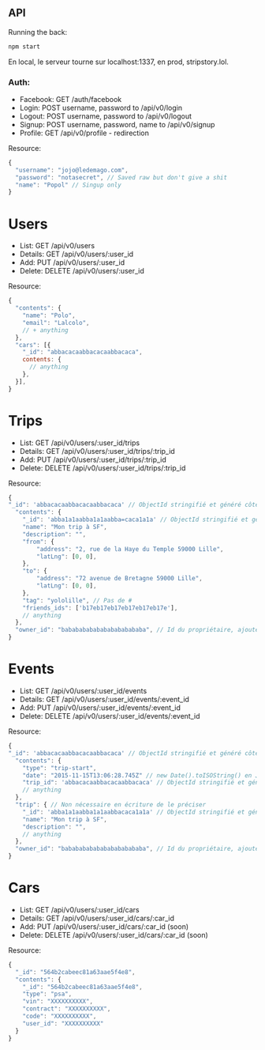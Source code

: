 ## API


Running the back:

```sh
npm start
```

En local, le serveur tourne sur localhost:1337, en prod, stripstory.lol.

### Auth:
- Facebook: GET /auth/facebook
- Login: POST username, password to /api/v0/login
- Logout: POST username, password to /api/v0/logout
- Signup: POST username, password, name to /api/v0/signup
- Profile: GET /api/v0/profile - redirection


Resource:
```js
{
  "username": "jojo@ledemago.com",
  "password": "notasecret", // Saved raw but don't give a shit
  "name": "Popol" // Singup only
}
```

# Users
- List: GET /api/v0/users
- Details: GET /api/v0/users/:user_id
- Add: PUT /api/v0/users/:user_id
- Delete: DELETE /api/v0/users/:user_id

Resource:
```js
{
  "contents": {
    "name": "Polo",
    "email": "Lalcolo",
    // + anything
  },
  "cars": [{
    "_id": "abbacacaabbacacaabbacaca",
    contents: {
      // anything
    },
  }],
}
```

# Trips
- List: GET /api/v0/users/:user_id/trips
- Details: GET /api/v0/users/:user_id/trips/:trip_id
- Add: PUT /api/v0/users/:user_id/trips/:trip_id
- Delete: DELETE /api/v0/users/:user_id/trips/:trip_id

Resource:
```js
{
"_id": 'abbacacaabbacacaabbacaca' // ObjectId stringifié et généré côté client
  "contents": {
    "_id": 'abba1a1aabba1a1aabba=caca1a1a' // ObjectId stringifié et généré côté client
    "name": "Mon trip à SF",
    "description": "",
    "from": {
        "address": "2, rue de la Haye du Temple 59000 Lille",
        "latLng": [0, 0],
    },
    "to": {
        "address": "72 avenue de Bretagne 59000 Lille",
        "latLng": [0, 0],
    },
    "tag": "yololille", // Pas de #
    "friends_ids": ['b17eb17eb17eb17eb17eb17e'],
    // anything
  },
  "owner_id": "babababababababababababa", // Id du propriétaire, ajouté par le serveur
}
```

# Events
- List: GET /api/v0/users/:user_id/events
- Details: GET /api/v0/users/:user_id/events/:event_id
- Add: PUT /api/v0/users/:user_id/events/:event_id
- Delete: DELETE /api/v0/users/:user_id/events/:event_id

Resource:
```js
{
"_id": 'abbacacaabbacacaabbacaca' // ObjectId stringifié et généré côté client
  "contents": {
    "type": "trip-start",
    "date": "2015-11-15T13:06:28.745Z" // new Date().toISOString() en JS
    "trip_id": 'abbacacaabbacacaabbacaca' // ObjectId stringifié et généré côté client
    // anything
  },
  "trip": { // Non nécessaire en écriture de le préciser
    "_id": 'abba1a1aabba1a1aabbacaca1a1a' // ObjectId stringifié et généré côté client
    "name": "Mon trip à SF",
    "description": "",
    // anything
  },
  "owner_id": "babababababababababababa", // Id du propriétaire, ajouté par le serveur
}
```

# Cars
- List: GET /api/v0/users/:user_id/cars
- Details: GET /api/v0/users/:user_id/cars/:car_id
- Add: PUT /api/v0/users/:user_id/cars/:car_id (soon)
- Delete: DELETE /api/v0/users/:user_id/cars/:car_id (soon)

Resource:
```js
{
  "_id": "564b2cabeec81a63aae5f4e8",
  "contents": {
    "_id": "564b2cabeec81a63aae5f4e8",
    "type": "psa",
    "vin": "XXXXXXXXXX",
    "contract": "XXXXXXXXXX",
    "code": "XXXXXXXXXX",
    "user_id": "XXXXXXXXXX"
  }
}
```
